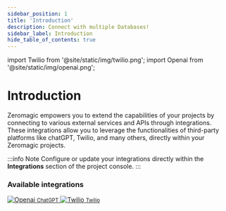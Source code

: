 ```yaml
---
sidebar_position: 1
title: 'Introduction'
description: Connect with multiple Databases! 
sidebar_label: Introduction 
hide_table_of_contents: true
---
```


import Twilio from '@site/static/img/twilio.png';
import Openai from '@site/static/img/openai.png';
 
# Introduction

Zeromagic empowers you to extend the capabilities of your projects by connecting to various external services and APIs through integrations. These integrations allow you to leverage the functionalities of third-party platforms like chatGPT, Twilio, and many others, directly within your Zeromagic projects.


:::info Note
Configure or update your integrations directly within the **Integrations** section of the project console.
:::

### Available integrations

<div class="card-container">

  <a class="card" href="chatgpt">
    <img src={Openai} alt="Openai"  />
     <small>ChatGPT</small> 
  </a> 

  <a class="card" href="twilio">
    <img src={Twilio} alt="Twilio"  />
    <small>Twilio</small> 
  </a>


</div>
